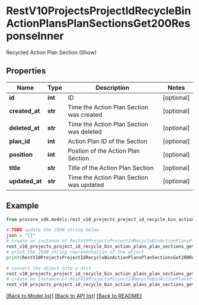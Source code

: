 # RestV10ProjectsProjectIdRecycleBinActionPlansPlanSectionsGet200ResponseInner

Recycled Action Plan Section (Show)

## Properties

Name | Type | Description | Notes
------------ | ------------- | ------------- | -------------
**id** | **int** | ID | [optional] 
**created_at** | **str** | Time the Action Plan Section was created | [optional] 
**deleted_at** | **str** | Time the Action Plan Section was deleted | [optional] 
**plan_id** | **int** | Action Plan ID of the Section | [optional] 
**position** | **int** | Postion of the Action Plan Section | [optional] 
**title** | **str** | Title of the Action Plan Section | [optional] 
**updated_at** | **str** | Time the Action Plan Section was updated | [optional] 

## Example

```python
from procore_sdk.models.rest_v10_projects_project_id_recycle_bin_action_plans_plan_sections_get200_response_inner import RestV10ProjectsProjectIdRecycleBinActionPlansPlanSectionsGet200ResponseInner

# TODO update the JSON string below
json = "{}"
# create an instance of RestV10ProjectsProjectIdRecycleBinActionPlansPlanSectionsGet200ResponseInner from a JSON string
rest_v10_projects_project_id_recycle_bin_action_plans_plan_sections_get200_response_inner_instance = RestV10ProjectsProjectIdRecycleBinActionPlansPlanSectionsGet200ResponseInner.from_json(json)
# print the JSON string representation of the object
print(RestV10ProjectsProjectIdRecycleBinActionPlansPlanSectionsGet200ResponseInner.to_json())

# convert the object into a dict
rest_v10_projects_project_id_recycle_bin_action_plans_plan_sections_get200_response_inner_dict = rest_v10_projects_project_id_recycle_bin_action_plans_plan_sections_get200_response_inner_instance.to_dict()
# create an instance of RestV10ProjectsProjectIdRecycleBinActionPlansPlanSectionsGet200ResponseInner from a dict
rest_v10_projects_project_id_recycle_bin_action_plans_plan_sections_get200_response_inner_from_dict = RestV10ProjectsProjectIdRecycleBinActionPlansPlanSectionsGet200ResponseInner.from_dict(rest_v10_projects_project_id_recycle_bin_action_plans_plan_sections_get200_response_inner_dict)
```
[[Back to Model list]](../README.md#documentation-for-models) [[Back to API list]](../README.md#documentation-for-api-endpoints) [[Back to README]](../README.md)


